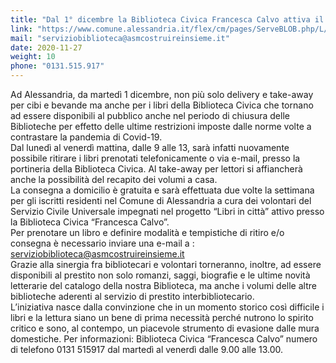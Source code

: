 ```yaml
---
title: "Dal 1° dicembre la Biblioteca Civica Francesca Calvo attiva il servizio di prestito a domicilio"
link: "https://www.comune.alessandria.it/flex/cm/pages/ServeBLOB.php/L/IT/IDPagina/2788"
mail: "serviziobiblioteca@asmcostruireinsieme.it"
date: 2020-11-27
weight: 10
phone: "0131.515.917"
---
```


Ad Alessandria, da martedì 1 dicembre, non più solo delivery e take-away per cibi e bevande ma anche per i libri della Biblioteca Civica che tornano ad essere disponibili al pubblico anche nel periodo di chiusura delle Biblioteche per effetto delle ultime restrizioni imposte dalle norme volte a contrastare la pandemia di Covid-19.   
Dal lunedì al venerdì mattina, dalle 9 alle 13, sarà infatti nuovamente possibile ritirare i libri prenotati telefonicamente o via e-mail, presso la portineria della Biblioteca Civica. Al take-away per lettori si affiancherà anche  la possibilità del recapito dei volumi a casa.  
La consegna a domicilio è gratuita e sarà effettuata due volte la settimana per gli iscritti residenti nel Comune di Alessandria a cura dei volontari del Servizio Civile Universale impegnati nel progetto “Libri in città” attivo presso la Biblioteca Civica “Francesca Calvo”.  
Per prenotare un libro e definire modalità e tempistiche di ritiro e/o consegna è necessario inviare una e-mail a : serviziobiblioteca@asmcostruireinsieme.it  
Grazie alla sinergia fra bibliotecari e volontari torneranno, inoltre, ad essere disponibili al prestito  non solo romanzi, saggi, biografie e le ultime novità letterarie del catalogo della nostra Biblioteca, ma anche i volumi delle altre biblioteche aderenti al servizio di prestito interbibliotecario.   
L’iniziativa nasce dalla convinzione che in un momento storico così difficile i libri e la lettura siano un bene di prima necessità perché nutrono lo spirito critico e sono, al contempo, un piacevole strumento di evasione dalle mura domestiche.
Per informazioni: Biblioteca Civica “Francesca Calvo” numero di telefono 0131 515917 dal martedì al venerdì dalle 9.00 alle 13.00.
